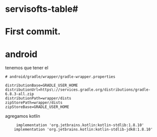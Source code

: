 # servisofts-table#
# First commit.

# android 
tenemos que tener el 



```properties
# android/gradle/wrapper/gradle-wrapper.properties

distributionBase=GRADLE_USER_HOME
distributionUrl=https\://services.gradle.org/distributions/gradle-6.8.3-all.zip
distributionPath=wrapper/dists
zipStorePath=wrapper/dists
zipStoreBase=GRADLE_USER_HOME

``````


agregamos kotlin

```
     implementation 'org.jetbrains.kotlin:kotlin-stdlib:1.8.10'
    implementation 'org.jetbrains.kotlin:kotlin-stdlib-jdk8:1.8.10'
``````